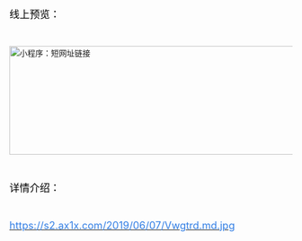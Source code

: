 <p>
	<span style="font-size:18px;color:#000000;">线上预览：</span>
</p>
<p>
	<br />
</p>
<p>
	<img src="https://s2.ax1x.com/2019/06/07/Vwgtrd.md.jpg" width="680" height="194" title="小程序：短网址链接" alt="小程序：短网址链接" /> 
</p>
<p>
	<br />
</p>
<p>
	<span style="color:#000000;font-size:18px;">详情介绍：</span>
</p>
<p>
	<br />
</p>
<p>
	<a href="https://s2.ax1x.com/2019/06/07/Vwgtrd.md.jpg" target="_blank"><span style="color:#337FE5;font-size:18px;">https://s2.ax1x.com/2019/06/07/Vwgtrd.md.jpg</span></a> 
</p>
